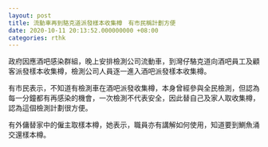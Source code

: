 ```yaml
---
layout: post
title: 流動車再到駱克道派發樣本收集樽　有市民稱計劃方便
date: 2020-10-11 20:13:52.000000000 +08:00
categories: rthk
---
```


政府因應酒吧感染群組，晚上安排檢測公司流動車，到灣仔駱克道向酒吧員工及顧客派發樣本收集樽，檢測公司人員逐一進入酒吧派發樣本收集樽。

有市民表示，不知道有檢測車在酒吧派發收集樽，本身曾經參與全民檢測，但認為每一分鐘都有再感染的機會，一次檢測不代表安全，因此替自己及家人取收集樽，認為這個檢測計劃很方便。

有外傭替家中的僱主取樣本樽，她表示，職員亦有講解如何使用，知道要到鰂魚涌交還樣本樽。
